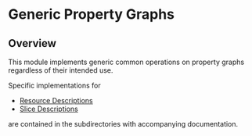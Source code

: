 # Generic Property Graphs

## Overview

This module implements generic common operations on property graphs regardless of their intended use.

Specific implementations for 
- [Resource Descriptions](resources/README.md)
- [Slice Descriptions](slices/README.md)

are contained in the subdirectories with accompanying documentation.


